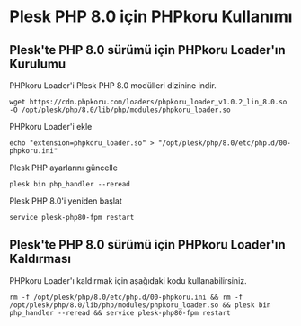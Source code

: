 # Plesk PHP 8.0 için PHPkoru Kullanımı

## Plesk'te PHP 8.0 sürümü için PHPkoru Loader'ın Kurulumu

PHPkoru Loader'i Plesk PHP 8.0 modülleri dizinine indir.

```shell
wget https://cdn.phpkoru.com/loaders/phpkoru_loader_v1.0.2_lin_8.0.so -O /opt/plesk/php/8.0/lib/php/modules/phpkoru_loader.so
```

PHPkoru Loader'i ekle
```shell
echo "extension=phpkoru_loader.so" > "/opt/plesk/php/8.0/etc/php.d/00-phpkoru.ini"
```

Plesk PHP ayarlarını güncelle
```shell
plesk bin php_handler --reread
```

Plesk PHP 8.0'i yeniden başlat
```shell
service plesk-php80-fpm restart
```

## Plesk'te PHP 8.0 sürümü için PHPkoru Loader'ın Kaldırması

PHPkoru Loader'ı kaldırmak için aşağıdaki kodu kullanabilirsiniz.
```shell
rm -f /opt/plesk/php/8.0/etc/php.d/00-phpkoru.ini && rm -f /opt/plesk/php/8.0/lib/php/modules/phpkoru_loader.so && plesk bin php_handler --reread && service plesk-php80-fpm restart
```
